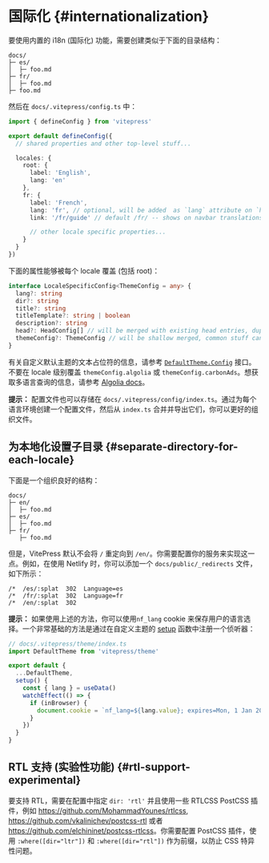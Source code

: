 # 国际化 {#internationalization}

要使用内置的 i18n (国际化) 功能，需要创建类似于下面的目录结构：

```
docs/
├─ es/
│  ├─ foo.md
├─ fr/
│  ├─ foo.md
├─ foo.md
```

然后在 `docs/.vitepress/config.ts` 中：

```ts
import { defineConfig } from 'vitepress'

export default defineConfig({
  // shared properties and other top-level stuff...

  locales: {
    root: {
      label: 'English',
      lang: 'en'
    },
    fr: {
      label: 'French',
      lang: 'fr', // optional, will be added  as `lang` attribute on `html` tag
      link: '/fr/guide' // default /fr/ -- shows on navbar translations menu, can be external

      // other locale specific properties...
    }
  }
})
```

下面的属性能够被每个 locale 覆盖 (包括 root)：

```ts
interface LocaleSpecificConfig<ThemeConfig = any> {
  lang?: string
  dir?: string
  title?: string
  titleTemplate?: string | boolean
  description?: string
  head?: HeadConfig[] // will be merged with existing head entries, duplicate meta tags are automatically removed
  themeConfig?: ThemeConfig // will be shallow merged, common stuff can be put in top-level themeConfig entry
}
```

有关自定义默认主题的文本占位符的信息，请参考 [`DefaultTheme.Config`](https://github.com/vuejs/vitepress/blob/main/types/default-theme.d.ts) 接口。不要在 locale 级别覆盖 `themeConfig.algolia` 或 `themeConfig.carbonAds`。想获取多语言查询的信息，请参考 [Algolia docs](../reference/default-theme-search#i18n)。

**提示：** 配置文件也可以存储在 `docs/.vitepress/config/index.ts`。通过为每个语言环境创建一个配置文件，然后从 `index.ts` 合并并导出它们，你可以更好的组织文件。

## 为本地化设置子目录 {#separate-directory-for-each-locale}

下面是一个组织良好的结构：

```
docs/
├─ en/
│  ├─ foo.md
├─ es/
│  ├─ foo.md
├─ fr/
   ├─ foo.md
```

但是，VitePress 默认不会将 `/` 重定向到 `/en/`。你需要配置你的服务来实现这一点。例如，在使用 Netlify 时，你可以添加一个 `docs/public/_redirects` 文件，如下所示：

```
/*  /es/:splat  302  Language=es
/*  /fr/:splat  302  Language=fr
/*  /en/:splat  302
```

**提示：** 如果使用上述的方法，你可以使用`nf_lang` cookie 来保存用户的语言选择。一个非常基础的方法是通过在自定义主题的 [setup](./custom-theme#using-a-custom-theme) 函数中注册一个侦听器：

```ts
// docs/.vitepress/theme/index.ts
import DefaultTheme from 'vitepress/theme'

export default {
  ...DefaultTheme,
  setup() {
    const { lang } = useData()
    watchEffect(() => {
      if (inBrowser) {
        document.cookie = `nf_lang=${lang.value}; expires=Mon, 1 Jan 2024 00:00:00 UTC; path=/`
      }
    })
  }
}
```

## RTL 支持 (实验性功能) {#rtl-support-experimental}

要支持 RTL，需要在配置中指定 `dir: 'rtl'` 并且使用一些 RTLCSS PostCSS 插件，例如 <https://github.com/MohammadYounes/rtlcss>, <https://github.com/vkalinichev/postcss-rtl> 或者 <https://github.com/elchininet/postcss-rtlcss>。你需要配置 PostCSS 插件，使用 `:where([dir="ltr"])` 和 `:where([dir="rtl"])` 作为前缀，以防止 CSS 特异性问题。
